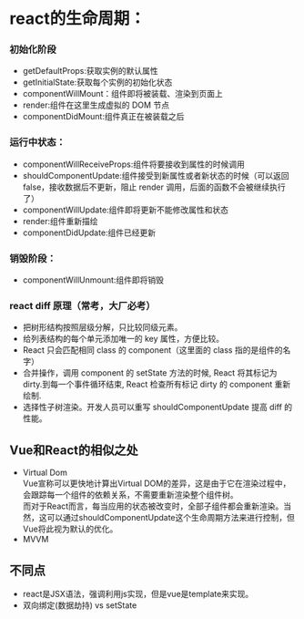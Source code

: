 # react的生命周期：

### 初始化阶段
 - getDefaultProps:获取实例的默认属性
 - getInitialState:获取每个实例的初始化状态
 - componentWillMount：组件即将被装载、渲染到页面上
 - render:组件在这里生成虚拟的 DOM 节点
 - componentDidMount:组件真正在被装载之后

### 运行中状态：

 - componentWillReceiveProps:组件将要接收到属性的时候调用
 - shouldComponentUpdate:组件接受到新属性或者新状态的时候（可以返回 false，接收数据后不更新，阻止 render 调用，后面的函数不会被继续执行了）
 - componentWillUpdate:组件即将更新不能修改属性和状态
 - render:组件重新描绘
 - componentDidUpdate:组件已经更新

### 销毁阶段：
 - componentWillUnmount:组件即将销毁


### react diff 原理（常考，大厂必考）

- 把树形结构按照层级分解，只比较同级元素。
- 给列表结构的每个单元添加唯一的 key 属性，方便比较。
- React 只会匹配相同 class 的 component（这里面的 class 指的是组件的名字）
- 合并操作，调用 component 的 setState 方法的时候, React 将其标记为 dirty.到每一个事件循环结束, React 检查所有标记 dirty 的 component 重新绘制.
- 选择性子树渲染。开发人员可以重写 shouldComponentUpdate 提高 diff 的性能。

## Vue和React的相似之处
- Virtual Dom  
Vue宣称可以更快地计算出Virtual DOM的差异，这是由于它在渲染过程中，会跟踪每一个组件的依赖关系，不需要重新渲染整个组件树。  
而对于React而言，每当应用的状态被改变时，全部子组件都会重新渲染。当然，这可以通过shouldComponentUpdate这个生命周期方法来进行控制，但Vue将此视为默认的优化。
- MVVM

## 不同点
- react是JSX语法，强调利用js实现，但是vue是template来实现。
- 双向绑定(数据劫持) vs setState